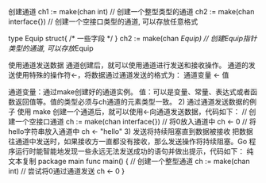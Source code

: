 创建通道
ch1 := make(chan int)                 // 创建一个整型类型的通道
ch2 := make(chan interface{})         // 创建一个空接口类型的通道, 可以存放任意格式

type Equip struct{ /* 一些字段 */ }
ch2 := make(chan *Equip)             // 创建Equip指针类型的通道, 可以存放*Equip

使用通道发送数据
通道创建后，就可以使用通道进行发送和接收操作。
通道的发送使用特殊的操作符<-，将数据通过通道发送的格式为：
通道变量 <- 值

通道变量：通过make创建好的通道实例。
值：可以是变量、常量、表达式或者函数返回值等。值的类型必须与ch通道的元素类型一致。
2) 通过通道发送数据的例子
使用 make 创建一个通道后，就可以使用<-向通道发送数据，代码如下：
// 创建一个空接口通道
ch := make(chan interface{})
// 将0放入通道中
ch <- 0
// 将hello字符串放入通道中
ch <- "hello"
3) 发送将持续阻塞直到数据被接收
把数据往通道中发送时，如果接收方一直都没有接收，那么发送操作将持续阻塞。Go 程序运行时能智能地发现一些永远无法发送成功的语句并做出提示，代码如下：
纯文本复制
package main
func main() {
    // 创建一个整型通道
    ch := make(chan int)
    // 尝试将0通过通道发送
    ch <- 0
}
